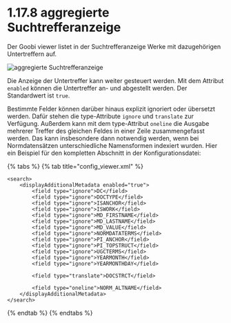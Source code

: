# 1.17.8 aggregierte Suchtrefferanzeige

Der Goobi viewer listet in der Suchtrefferanzeige Werke mit dazugehörigen Untertreffern auf.

![aggregierte Suchtrefferanzeige](../../../.gitbook/assets/conf\_1.17.8.png)

Die Anzeige der Untertreffer kann weiter gesteuert werden. Mit dem Attribut `enabled` können die Untertreffer an- und abgestellt werden. Der Standardwert ist `true`.&#x20;

Bestimmte Felder können darüber hinaus explizit ignoriert oder übersetzt werden. Dafür stehen die type-Attribute `ignore` und `translate` zur Verfügung. Außerdem kann mit dem type-Attribut `oneline` die Ausgabe mehrerer Treffer des gleichen Feldes in einer Zeile zusammengefasst werden. Das kann insbesondere dann notwendig werden, wenn bei Normdatensätzen unterschiedliche Namensformen indexiert wurden. Hier ein Beispiel für den kompletten Abschnitt in der Konfigurationsdatei:

{% tabs %}
{% tab title="config_viewer.xml" %}
```markup
<search>
    <displayAdditionalMetadata enabled="true">
        <field type="ignore">DC</field>
        <field type="ignore">DOCTYPE</field>
        <field type="ignore">ISANCHOR</field>
        <field type="ignore">ISWORK</field>
        <field type="ignore">MD_FIRSTNAME</field>
        <field type="ignore">MD_LASTNAME</field>
        <field type="ignore">MD_VALUE</field>
        <field type="ignore">NORMDATATERMS</field>
        <field type="ignore">PI_ANCHOR</field>
        <field type="ignore">PI_TOPSTRUCT</field>
        <field type="ignore">UGCTERMS</field>
        <field type="ignore">YEARMONTH</field>
        <field type="ignore">YEARMONTHDAY</field>

        <field type="translate">DOCSTRCT</field>
        
        <field type="oneline">NORM_ALTNAME</field>
    </displayAdditionalMetadata>
</search>
```
{% endtab %}
{% endtabs %}
